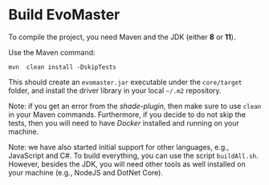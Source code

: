 # Build EvoMaster


To compile the project, you need Maven and the JDK (either __8__ or __11__).

Use the Maven command:

`mvn  clean install -DskipTests`

This should create an `evomaster.jar` executable under the `core/target` folder,
and install the driver library in your local `~/.m2` repository.

Note: if you get an error from the *shade-plugin*, then make sure to use
`clean` in your Maven commands.
Furthermore, if you decide to do not skip the tests, then you will need to have
_Docker_ installed and running on your machine.


Note: we have also started initial support for other languages, e.g., JavaScript and C#.
To build everything, you can use the script `buildAll.sh`.
However, besides the JDK, you will need other tools as well installed on your machine (e.g., NodeJS and DotNet Core). 